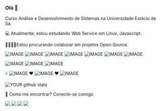 

### Olá 👋

Curso Análise e Desenvolvimento de Sistemas na Universidade Estácio de Sá.

💻 Atualmente, estou estudando Web Service em Linux, Javascript.

🤜🏻🤛🏻Estou procurando colaborar em projetos Open-Source.

 ![IMAGE](https://img.shields.io/badge/HTML5-E34F26?style=for-the-badge&logo=html5&logoColor=white)  ![IMAGE](https://img.shields.io/badge/CSS3-1572B6?style=for-the-badge&logo=css3&logoColor=white) ![IMAGE](https://img.shields.io/badge/JavaScript-F7DF1E?style=for-the-badge&logo=javascript&logoColor=black) ![IMAGE](https://img.shields.io/badge/Bootstrap-563D7C?style=for-the-badge&logo=bootstrap&logoColor=white) ![IMAGE](https://img.shields.io/badge/Express.js-404D59?style=for-the-badge&logo=express&logoColor=white) ![IMAGE](https://img.shields.io/badge/Kotlin-0095D5?&style=for-the-badge&logo=kotlin&logoColor=white) ![IMAGE](https://img.shields.io/badge/Git-F05032?style=for-the-badge&logo=git&logoColor=white)

![IMAGE](https://img.shields.io/badge/Windows-0078D6?style=for-the-badge&logo=windows&logoColor=white) ![IMAGE](https://img.shields.io/badge/Ubuntu-E95420?style=for-the-badge&logo=ubuntu&logoColor=white) ![IMAGE](https://img.shields.io/badge/Android-3DDC84?style=for-the-badge&logo=android&logoColor=white)


⚡  ![IMAGE](https://img.shields.io/badge/Counter_Strike-000000?style=for-the-badge&logo=counter-strike&logoColor=white) ♥ ![IMAGE](https://img.shields.io/badge/Spotify-1ED760?&style=for-the-badge&logo=spotify&logoColor=white) ♥ ![IMAGE](https://img.shields.io/badge/Netflix-E50914?style=for-the-badge&logo=netflix&logoColor=white) 

![YOUR github stats](https://github-readme-stats.vercel.app/api?username=arielnicollas&show_icons=true&theme=radical)

📧 Como me encontrar? Conecte-se comigo

[<img src="https://img.shields.io/badge/medium-%2312100E.svg?&style=for-the-badge&logo=medium&logoColor=white" />](https://medium.com/USERNAME)  [<img src="https://img.shields.io/badge/linkedin-%230077B5.svg?&style=for-the-badge&logo=linkedin&logoColor=white" />](https://www.linkedin.com/in/ariel-nicollas/) [<img src = "https://img.shields.io/badge/instagram-%23E4405F.svg?&style=for-the-badge&logo=instagram&logoColor=white">](https://www.instagram.com/nicollaso10/) [<img src = "https://img.shields.io/badge/facebook-%231877F2.svg?&style=for-the-badge&logo=facebook&logoColor=white">](https://www.facebook.com/ariel.nicollas)
